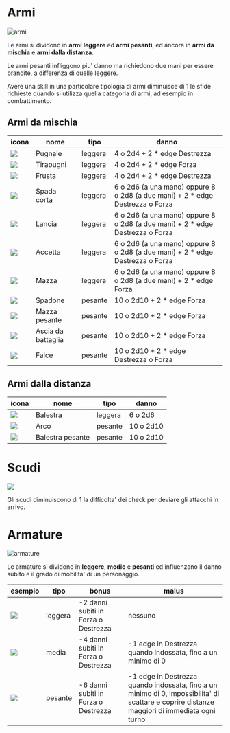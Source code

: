 # Armi

![armi](https://artfiles.alphacoders.com/110/thumb-1920-110402.jpg)

Le armi si dividono in **armi leggere** ed **armi pesanti**, ed ancora in **armi da mischia** e **armi dalla distanza**.

Le armi pesanti infliggono piu' danno ma richiedono due mani per essere brandite, a differenza di quelle leggere.

Avere una skill in una particolare tipologia di armi diminuisce di 1 le sfide richieste quando si utilizza quella
categoria di armi, ad esempio in combattimento.

## Armi da mischia

| icona | nome | tipo | danno |
| --- | --- | --- | --- |
| ![](https://darksouls3.wiki.fextralife.com/file/Dark-Souls-3/dagger-icon.png) | Pugnale | leggera | 4 o 2d4 + 2 * edge Destrezza |
| ![](https://darksouls3.wiki.fextralife.com/file/Dark-Souls-3/caestus-icon.png) | Tirapugni | leggera | 4 o 2d4 + 2 * edge Forza |
| ![](https://darksouls3.wiki.fextralife.com/file/Dark-Souls-3/whip-icon.png) | Frusta | leggera | 4 o 2d4 + 2 * edge Destrezza|
| ![](https://darksouls3.wiki.fextralife.com/file/Dark-Souls-3/shortsword-icon.png) | Spada corta | leggera | 6 o 2d6 (a una mano) oppure 8 o 2d8 (a due mani) + 2 * edge Destrezza o Forza|
| ![](https://darksouls3.wiki.fextralife.com/file/Dark-Souls-3/spear-icon.png) | Lancia | leggera | 6 o 2d6 (a una mano) oppure 8 o 2d8 (a due mani) + 2 * edge Destrezza o Forza|
| ![](https://darksouls3.wiki.fextralife.com/file/Dark-Souls-3/hand_axe-icon.png) | Accetta | leggera | 6 o 2d6 (a una mano) oppure 8 o 2d8 (a due mani) + 2 * edge Destrezza o Forza|
| ![](https://darksouls3.wiki.fextralife.com/file/Dark-Souls-3/mace-icon.png) | Mazza | leggera | 6 o 2d6 (a una mano) oppure 8 o 2d8 (a due mani) + 2 * edge Forza|
| ![](https://darksouls3.wiki.fextralife.com/file/Dark-Souls-3/bastard_sword-icon.png) | Spadone | pesante | 10 o 2d10 + 2 * edge Forza|
| ![](https://darksouls3.wiki.fextralife.com/file/Dark-Souls-3/vordts_great_hammer-icon.png) | Mazza pesante | pesante | 10 o 2d10 + 2 * edge Forza|
| ![](https://darksouls3.wiki.fextralife.com/file/Dark-Souls-3/battle_axe-icon.png) | Ascia da battaglia | pesante | 10 o 2d10 + 2 * edge Forza|
| ![](https://darksouls3.wiki.fextralife.com/file/Dark-Souls-3/great_scythe-icon.png) | Falce | pesante | 10 o 2d10 + 2 * edge Destrezza o Forza|

## Armi dalla distanza

| icona | nome | tipo | danno |
| --- | --- | --- | --- |
| ![](https://darksouls3.wiki.fextralife.com/file/Dark-Souls-3/light_crossbow-icon.png) | Balestra | leggera | 6 o 2d6 |
| ![](https://darksouls3.wiki.fextralife.com/file/Dark-Souls-3/longbow-icon.png) | Arco | pesante | 10 o 2d10 |
| ![](https://darksouls3.wiki.fextralife.com/file/Dark-Souls-3/heavy_crossbow-icon.png) | Balestra pesante | pesante | 10 o 2d10 |

# Scudi

![](https://i.kym-cdn.com/photos/images/facebook/000/724/051/e9c.jpeg)

Gli scudi diminuiscono di 1 la difficolta' dei check per deviare gli attacchi in arrivo.

# Armature

![armature](https://img2.goodfon.com/wallpaper/nbig/a/c8/dark-souls-solaire-of-astora.jpg)

Le armature si dividono in **leggere**, **medie** e **pesanti** ed influenzano il danno subito e il grado di mobilita'
di un personaggio.

| esempio | tipo | bonus | malus |
| --- | --- | --- | --- |
| ![](https://darksouls3.wiki.fextralife.com/file/Dark-Souls-3/assassin_set.jpg) | leggera | -2 danni subiti in Forza o Destrezza | nessuno |
| ![](https://darksouls3.wiki.fextralife.com/file/Dark-Souls-3/elite_knight_set.jpg) | media | -4 danni subiti in Forza o Destrezza | -1 edge in Destrezza quando indossata, fino a un minimo di 0 |
| ![](https://darksouls3.wiki.fextralife.com/file/Dark-Souls-3/havel's_set.jpg) | pesante | -6 danni subiti in Forza o Destrezza | -1 edge in Destrezza quando indossata, fino a un minimo di 0, impossibilita' di scattare e coprire distanze maggiori di immediata ogni turno |
